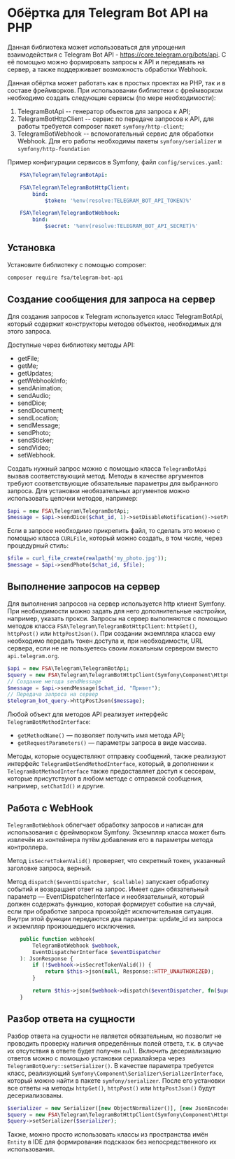 # Обёртка для Telegram Bot API на PHP

Данная библиотека может использоваться для упрощения взаимодействия с Telegram Bot API - <https://core.telegram.org/bots/api>. С её помощью можно формировать запросы к API и передавать на сервер, а также поддерживает возможность обработки Webhook.

Данная обёртка может работать как в простых проектах на PHP, так и в составе фреймворков. При использовании библиотеки с фреймворком необходимо создать следующие сервисы (по мере необходимости):

1. TelegramBotApi -- генератор объектов для запроса к API;
2. TelegramBotHttpClient -- сервис по передаче запросов к API, для работы требуется composer пакет `symfony/http-client`;
3. TelegramBotWebhook -- вспомогательный сервис для обработки Webhook. Для его работы необходимы пакеты `symfony/serializer` и `symfony/http-foundation`

Пример конфигурации сервисов в Symfony, файл `config/services.yaml`:

```yaml
    FSA\Telegram\TelegramBotApi:

    FSA\Telegram\TelegramBotHttpClient:
        bind:
            $token: '%env(resolve:TELEGRAM_BOT_API_TOKEN)%'

    FSA\Telegram\TelegramBotWebhook:
        bind:
            $secret: '%env(resolve:TELEGRAM_BOT_API_SECRET)%'
```

## Установка

Установите библиотеку с помощью composer:

```bash
composer require fsa/telegram-bot-api
```

## Создание сообщения для запроса на сервер

Для создания запросов к Telegram используется класс TelegramBotApi, который содержит конструкторы методов объектов, необходимых для этого запроса.

Доступные через библиотеку методы API:

* getFile;
* getMe;
* getUpdates;
* getWebhookInfo;
* sendAnimation;
* sendAudio;
* sendDice;
* sendDocument;
* sendLocation;
* sendMessage;
* sendPhoto;
* sendSticker;
* sendVideo;
* setWebhook.

Создать нужный запрос можно с помощью класса `TelegramBotApi` вызвав соответствующий метод. Методы в качестве аргументов требуют соответствующие обязательные параметры для выбранного запроса. Для установки необязательных аргументов можно использовать цепочки методов, например:

```php
$api = new FSA\Telegram\TelegramBotApi;
$message = $api->sendDice($chat_id, 1)->setDisableNotification()->setProtectContent();
```

Если в запросе необходимо прикрепить файл, то сделать это можно с помощью класса `CURLFile`, который можно создать, в том числе, через процедурный стиль:

```php
$file = curl_file_create(realpath('my_photo.jpg'));
$message = $api->sendPhoto($chat_id, $file);
```

## Выполнение запросов на сервер

Для выполнения запросов на сервер используется http клиент Symfony. При необходимости можно задать для него дополнительные настройки, например, указать прокси. Запросы на сервер выполняются с помощью методов класса `FSA\Telegram\TelegramBotHttpClient`: `httpGet()`, `httpPost()` или `httpPostJson()`. При создании экземпляра класса ему необходимо передать токен доступа и, при необходимости, URL сервера, если не не пользуетесь своим локальным сервером вместо `api.telegram.org`.

```php
$api = new FSA\Telegram\TelegramBotApi;
$query = new FSA\Telegram\TelegramBotHttpClient(Symfony\Component\HttpClient\HttpClient::create(), 'TOKEN');
// Создание метода sendMessage
$message = $api->sendMessage($chat_id, "Привет");
// Передача запроса на сервер
$telegram_bot_query->httpPostJson($message);
```

Любой объект для методов API реализует интерфейс `TelegramBotMethodInterface`:

* `getMethodName()` — позволяет получить имя метода API;
* `getRequestParameters()` — параметры запроса в виде массива.

Методы, которые осуществляют отправку сообщений, также реализуют интерфейс `TelegramBotSendMethodInterface`, который, в дополнении к `TelegramBotMethodInterface` также предоставляет доступ к сессерам, которые присутствуют в любом методе с отправкой сообщения, например, `setChatId()` и другие.

## Работа с WebHook

`TelegramBotWebhook` облегчает обработку запросов и написан для использования с фреймворком Symfony. Экземпляр класса может быть извлечён из контейнера путём добавления его в параметры метода контроллера.

Метод `isSecretTokenValid()` проверяет, что секретный токен, указанный заголовке запроса, верный.

Метод `dispatch($eventDispatcher, $callable)` запускает обработку событий и возвращает ответ на запрос. Имеет один обязательный параметр — EventDispatcherInterface и необязательный, который должен содержать функцию, которая формирует событие на случай, если при обработке запроса произойдёт исключительная ситуация. Внутри этой функции передаются два параметра: update_id из запроса и экземпляр произошедшего исключения.

```php
    public function webhook(
        TelegramBotWebhook $webhook,
        EventDispatcherInterface $eventDispatcher
    ): JsonResponse {
        if (!$webhook->isSecretTokenValid()) {
            return $this->json(null, Response::HTTP_UNAUTHORIZED);
        }

        return $this->json($webhook->dispatch($eventDispatcher, fn($update_id, $e) => new AdminNotifyTextMessage('Во время обработки сообщения ' . $update_id . " произошла ошибка.\n" . $e)));
    }
```

## Разбор ответа на сущности

Разбор ответа на сущности не является обязательным, но позволит не проводить проверку наличия определённых полей ответа, т.к. в случае их отсутствия в ответе будет получен `null`. Включить десериализацию ответов можно с помощью установки сериалайзера через `TelegramBotQuery::setSerializer()`. В качестве параметра требуется класс, реализующий `Symfony\Component\Serializer\SerializerInterface`, который можно найти в пакете `symfony/serializer`. После его установки все ответы на методы `httpGet()`, `httpPost()` или `httpPostJson()` будут десериализованы.

```php
$serializer = new Serializer([new ObjectNormalizer()], [new JsonEncoder]);
$query = new FSA\Telegram\TelegramBotHttpClient(Symfony\Component\HttpClient\HttpClient::create(), 'TOKEN');
$query->setSerializer($serializer);
```

Также, можно просто использовать классы из пространства имён `Entity` в IDE для формирования подсказок без непосредственного их использования.

